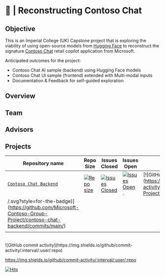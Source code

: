 # 🤗 | Reconstructing Contoso Chat 

## Objective

This is an Imperial College (UK) Capstone project that is exploring the viability of using open-source models from [Hugging Face](https://huggingface.co) to reconstruct the signature [Contoso Chat](https://github.com/Azure-Samples/contoso-chat) retail copilot application from Microsoft. 

Anticipated outcomes for the project:
 - Contoso Chat AI sample (backend) using Hugging Face models
 - Contoso Chat UI sample (frontend) extended with Multi-modal inputs
 - Documentation & Feedback for self-guided exploration

## Overview

## Team

## Advisors

## Projects

| Repository name | Repo Size | Issues Closed | Issues Open | Commit Activity |
| --- | --- | --- |--- |--- |
| [`Contoso Chat Backend`](https://github.com/Microsoft-Contoso-Group-Project/contoso-chat-backend) | [![Repo size](https://img.shields.io/github/repo-size/Microsoft-Contoso-Group-Project/contoso-chat-backend.svg?style=for-the-badge)](https://github.com/Microsoft-Contoso-Group-Project/contoso-chat-backend) | [![Issues Closed](https://img.shields.io/github/issues-closed/Microsoft-Contoso-Group-Project/contoso-chat-backend.svg?style=for-the-badge)](https://github.com/Microsoft-Contoso-Group-Project/contoso-chat-backend/forks) | [![Issues Open](https://img.shields.io/github/issues/Microsoft-Contoso-Group-Project/contoso-chat-backend.svg?style=for-the-badge)](https://github.com/Microsoft-Contoso-Group-Project/contoso-chat-backend/issues).  | [![GitHub commit activity](https://img.shields.io/github/commit-activity/t/Microsoft-Contoso-Group-Project/contoso-chat-backend
/.svg?style=for-the-badge)](https://github.com/Microsoft-Contoso-Group-Project/contoso-chat-backend/commits/main/) |
| | | | | |

<br/>
![GitHub commit activity](https://img.shields.io/github/commit-activity/:interval/:user/:repo)

https://img.shields.io/github/commit-activity/:interval/:user/:repo



[![Hits](https://hits.sh/github.com/Microsoft-Contoso-Group-Project.svg?color=97ca00)](https://hits.sh/github.com/Microsoft-Contoso-Group-Project/) 
